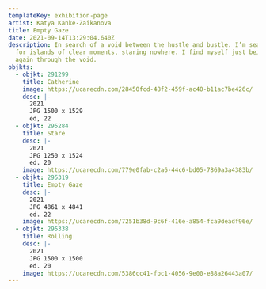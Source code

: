 ```yaml
---
templateKey: exhibition-page
artist: Katya Kanke-Zaikanova
title: Empty Gaze
date: 2021-09-14T13:29:04.640Z
description: In search of a void between the hustle and bustle. I’m searching
  for islands of clear moments, staring nowhere. I find myself just being here
  again through the void.
objkts:
  - objkt: 291299
    title: Catherine
    image: https://ucarecdn.com/28450fcd-48f2-459f-ac40-b11ac7be426c/
    desc: |-
      2021
      JPG 1500 x 1529
      ed, 22
  - objkt: 295284
    title: Stare
    desc: |-
      2021
      JPG 1250 x 1524
      ed. 20
    image: https://ucarecdn.com/779e0fab-c2a6-44c6-bd05-7869a3a4383b/
  - objkt: 295319
    title: Empty Gaze
    desc: |-
      2021
      JPG 4861 x 4841
      ed. 22
    image: https://ucarecdn.com/7251b38d-9c6f-416e-a854-fca9deadf96e/
  - objkt: 295338
    title: Rolling
    desc: |-
      2021
      JPG 1500 x 1500
      ed. 20
    image: https://ucarecdn.com/5386cc41-fbc1-4056-9e00-e88a26443a07/
---
```


